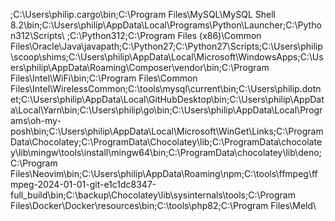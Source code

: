 ;C:\Users\philip\.cargo\bin;C:\Program Files\MySQL\MySQL Shell 8.2\bin\;C:\Users\philip\AppData\Local\Programs\Python\Launcher\;C:\Python312\Scripts\ ;C:\Python312\;C:\Program Files (x86)\Common Files\Oracle\Java\javapath\;C:\Python27\;C:\Python27\Scripts\;C:\Users\philip\scoop\shims\;C:\Users\philip\AppData\Local\Microsoft\WindowsApps\;C:\Users\philip\AppData\Roaming\Composer\vendor\bin\;C:\Program Files\Intel\WiFi\bin\;C:\Program Files\Common Files\Intel\WirelessCommon\;C:\tools\mysql\current\bin;C:\Users\philip\.dotnet\;C:\Users\philip\AppData\Local\GitHubDesktop\bin;C:\Users\philip\AppData\Local\Yarn\bin;C:\Users\philip\go\bin;C:\Users\philip\AppData\Local\Programs\oh-my-posh\bin\;C:\Users\philip\AppData\Local\Microsoft\WinGet\Links\;C:\ProgramData\Chocolatey\;C:\ProgramData\Chocolatey\lib;C:\ProgramData\chocolatey\lib\mingw\tools\install\mingw64\bin\;C:\ProgramData\chocolatey\lib\deno;C:\Program Files\Neovim\bin;C:\Users\philip\AppData\Roaming\npm;C:\tools\ffmpeg\ffmpeg-2024-01-01-git-e1c1dc8347-full_build\bin\;C:\backup\Chocolatey\lib\sysinternals\tools\;C:\Program Files\Docker\Docker\resources\bin\;C:\tools\php82\;C:\Program Files\Meld\